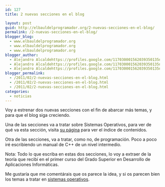 ```yaml
---
id: 127
title: 2 nuevas secciones en el blog

layout: post
guid: http://elbauldelprogramador.org/2-nuevas-secciones-en-el-blog/
permalink: /2-nuevas-secciones-en-el-blog/
blogger_blog:
  - www.elbauldelprogramador.org
  - www.elbauldelprogramador.org
  - www.elbauldelprogramador.org
blogger_author:
  - Alejandro Alcaldehttps://profiles.google.com/117030001562039350135noreply@blogger.com
  - Alejandro Alcaldehttps://profiles.google.com/117030001562039350135noreply@blogger.com
  - Alejandro Alcaldehttps://profiles.google.com/117030001562039350135noreply@blogger.com
blogger_permalink:
  - /2011/02/2-nuevas-secciones-en-el-blog.html
  - /2011/02/2-nuevas-secciones-en-el-blog.html
  - /2011/02/2-nuevas-secciones-en-el-blog.html
categories:
  - noticias
---
```

<input type="hidden" name="IL_RELATED_TAGS" value="1" />  
Voy a estrenar dos nuevas secciones con el fin de abarcar más temas, y para que el blog siga creciendo.

Una de las secciones va a tratar sobre Sistemas Operativos, para ver de qué va esta sección, visita [su página][1] para ver el índice de contenidos.

Otra de las secciones, va a tratar, como no, de programación. Poco a poco iré escribiendo un manual de C++ de un nivel intermedio.

Nota: Todo lo que escriba en estas dos secciones, lo voy a extraer de la teoría que recibí en el primer curso del Grado Superior en Desarrollo de Aplicaciones Informáticas.

Me gustaría que me comentárais que os parece la idea, y si os parecen bien los temas a tratar en [sistemas operativos][1].



 [1]: http://bashyc.blogspot.com/p/sistemas-operativos.html